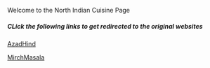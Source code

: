 <html>
<head>
<title> North Indian Cuisine </title>
</head>
<style>

body {
  background-color: light-blue;
}

h5 {
  color: black;
  text-align: center;
}

 
p {
  font-family: verdana;
  color: black;
  font-size: 20px;
}

</style>
<body>

<p> Welcome to the North Indian Cuisine Page </p> 

<h5> CLick the following links to get redirected to the original websites </h5> 

<a href=".................">AzadHind</a>

<a href="......................">MirchMasala</a>

</body>

</html>
